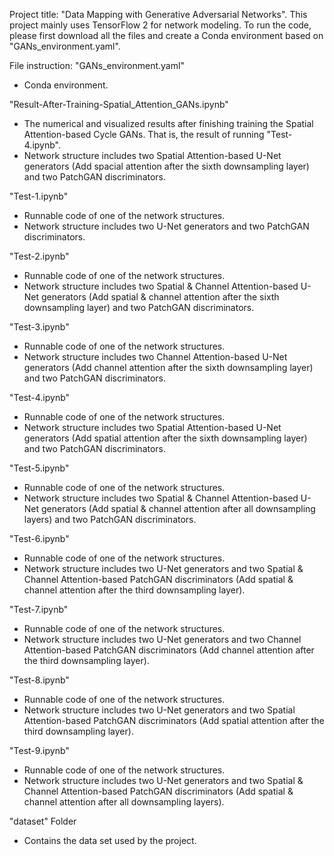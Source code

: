 Project title: "Data Mapping with Generative Adversarial Networks".
This project mainly uses TensorFlow 2 for network modeling. 
To run the code, please first download all the files and create a Conda environment based on "GANs_environment.yaml". 

File instruction:
"GANs_environment.yaml" 
- Conda environment.

"Result-After-Training-Spatial_Attention_GANs.ipynb"
- The numerical and visualized results after finishing training the Spatial Attention-based Cycle GANs. That is, the result of running "Test-4.ipynb".
- Network structure includes two Spatial Attention-based U-Net generators (Add spacial attention after the sixth downsampling layer) and two PatchGAN discriminators.

"Test-1.ipynb"
- Runnable code of one of the network structures.
- Network structure includes two U-Net generators and two PatchGAN discriminators.

"Test-2.ipynb"
- Runnable code of one of the network structures.
- Network structure includes two Spatial & Channel Attention-based U-Net generators (Add spatial & channel attention after the sixth downsampling layer) and two PatchGAN discriminators.

"Test-3.ipynb"
- Runnable code of one of the network structures.
- Network structure includes two Channel Attention-based U-Net generators (Add channel attention after the sixth downsampling layer) and two PatchGAN discriminators.

"Test-4.ipynb"
- Runnable code of one of the network structures.
- Network structure includes two Spatial Attention-based U-Net generators (Add spatial attention after the sixth downsampling layer) and two PatchGAN discriminators.

"Test-5.ipynb"
- Runnable code of one of the network structures.
- Network structure includes two Spatial & Channel Attention-based U-Net generators (Add spatial & channel attention after all downsampling layers) and two PatchGAN discriminators.

"Test-6.ipynb"
- Runnable code of one of the network structures.
- Network structure includes two U-Net generators and two Spatial & Channel Attention-based PatchGAN discriminators (Add spatial & channel attention after the third downsampling layer).

"Test-7.ipynb"
- Runnable code of one of the network structures.
- Network structure includes two U-Net generators and two Channel Attention-based PatchGAN discriminators (Add channel attention after the third downsampling layer).

"Test-8.ipynb"
- Runnable code of one of the network structures.
- Network structure includes two U-Net generators and two Spatial Attention-based PatchGAN discriminators (Add spatial attention after the third downsampling layer).

"Test-9.ipynb"
- Runnable code of one of the network structures.
- Network structure includes two U-Net generators and two Spatial & Channel Attention-based PatchGAN discriminators (Add spatial & channel attention after all downsampling layers).

"dataset" Folder
- Contains the data set used by the project.
